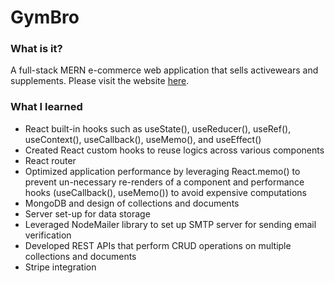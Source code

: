 <h1>GymBro</h1>

<h3>What is it?</h3>
<p>A full-stack MERN e-commerce web application that sells activewears and supplements. Please visit the website <a href="https://gymbro-fitness.vercel.app/">here</a>.</p>

<h3>What I learned</h3>
<ul>
        <li>React built-in hooks such as useState(), useReducer(), useRef(), useContext(), useCallback(), useMemo(), and useEffect()</li>
        <li>Created React custom hooks to reuse logics across various components</li>
        <li>React router</li>
        <li>Optimized application performance by leveraging React.memo() to prevent un-necessary re-renders of a component and performance hooks (useCallback(), useMemo()) to avoid expensive computations</li>
        <li>MongoDB and design of collections and documents</li>
        <li>Server set-up for data storage</li>
        <li>Leveraged NodeMailer library to set up SMTP server for sending email verification</li>
        <li>Developed REST APIs that perform CRUD operations on multiple collections and documents</li>
        <li>Stripe integration</li>
</ul>
